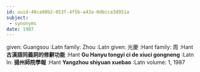 ```yaml
---
id: uuid-40ca90b2-053f-4f5b-a43a-0dbcca3d951a
subject: 
 - synonyms
date: 1987
---
```


given: Guangsou :Latn
family: Zhou :Latn
given: 光慶 :Hant
family: 周 :Hant
**古漢語同義詞的修辭功能** :Hant
**Gu Hanyu tongyi ci de xiuci gongneng** :Latn
In: 
**揚州師院學報** :Hant
**Yangzhou shiyuan xuebao** :Latn
volume: 1, 1987